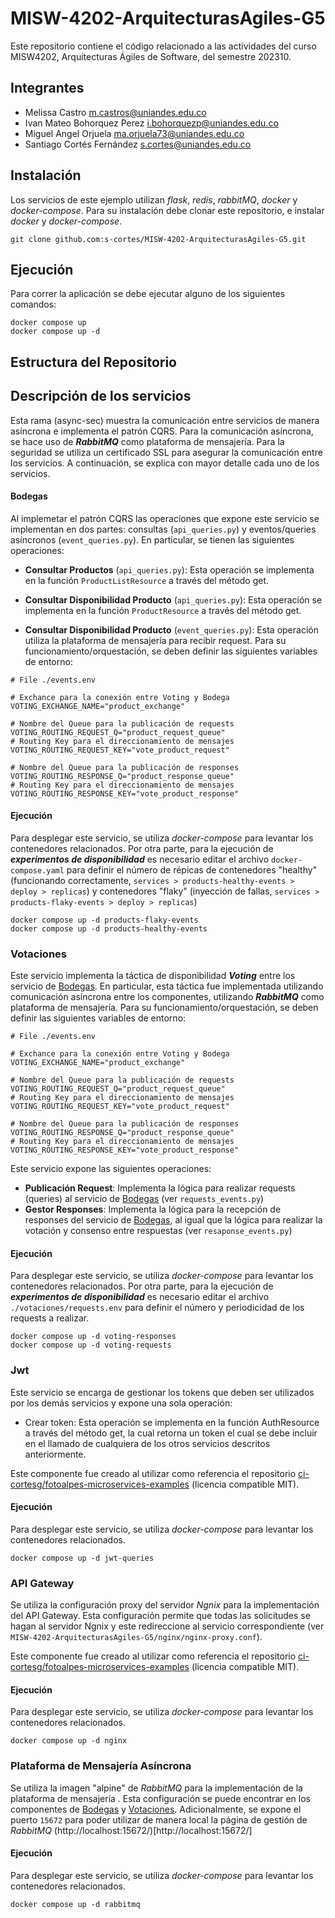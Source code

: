 # MISW-4202-ArquitecturasAgiles-G5

Este repositorio contiene el código relacionado a las actividades del curso MISW4202, Arquitecturas Ágiles de Software, del semestre 202310.

## Integrantes

* Melissa Castro [m.castros@uniandes.edu.co](mailto:m.castros@uniandes.edu.co)
* Ivan Mateo Bohorquez Perez [i.bohorquezp@uniandes.edu.co](i.bohorquezp@uniandes.edu.co)
* Miguel Angel Orjuela [ma.orjuela73@uniandes.edu.co](ma.orjuela73@uniandes.edu.co)
* Santiago Cortés Fernández [s.cortes@uniandes.edu.co](s.cortes@uniandes.edu.co)

## Instalación

Los servicios de este ejemplo utilizan *flask*, *redis*, *rabbitMQ*, *docker* y *docker-compose*. Para su instalación debe clonar este repositorio, e instalar *docker* y *docker-compose*.

```shell
git clone github.com:s-cortes/MISW-4202-ArquitecturasAgiles-G5.git
```

## Ejecución

Para correr la aplicación se debe ejecutar alguno de los siguientes comandos:


```shell
docker compose up
docker compose up -d
```

## Estructura del Repositorio


## Descripción de los servicios

Esta rama (async-sec) muestra la comunicación entre servicios de manera asíncrona e implementa el patrón CQRS. Para la comunicación asíncrona, se hace uso de ***RabbitMQ*** como plataforma de mensajería. Para la seguridad se utiliza un certificado SSL para asegurar la comunicación entre los servicios. A continuación, se explica con mayor detalle cada uno de los servicios.


#### Bodegas

Al implemetar el patrón CQRS las operaciones que expone este servicio se implementan en dos partes: consultas (`api_queries.py`) y eventos/queries asíncronos (`event_queries.py`). En particular, se tienen las siguientes operaciones:

- **Consultar Productos** (`api_queries.py`): Esta operación se implementa en la función `ProductListResource` a través del método get.
- **Consultar Disponibilidad Producto** (`api_queries.py`): Esta operación se implementa en la función `ProductResource` a través del método get.

- **Consultar Disponibilidad Producto** (`event_queries.py`): Esta operación utiliza la plataforma de mensajería para recibir request. Para su funcionamiento/orquestación, se deben definir las siguientes variables de entorno:

```shell
# File ./events.env

# Exchance para la conexión entre Voting y Bodega
VOTING_EXCHANGE_NAME="product_exchange"

# Nombre del Queue para la publicación de requests
VOTING_ROUTING_REQUEST_Q="product_request_queue"
# Routing Key para el direccionamiento de mensajes
VOTING_ROUTING_REQUEST_KEY="vote_product_request"

# Nombre del Queue para la publicación de responses
VOTING_ROUTING_RESPONSE_Q="product_response_queue"
# Routing Key para el direccionamiento de mensajes
VOTING_ROUTING_RESPONSE_KEY="vote_product_response"
```

#### Ejecución

Para desplegar este servicio, se utiliza *docker-compose* para levantar los contenedores relacionados. Por otra parte, para la ejecución de ***experimentos de disponibilidad*** es necesario editar el archivo `docker-compose.yaml` para definir el número de répicas de contenedores "healthy" (funcionando correctamente, `services > products-healthy-events > deploy > replicas`) y contenedores "flaky" (inyección de fallas, `services > products-flaky-events > deploy > replicas`)

```shell
docker compose up -d products-flaky-events
docker compose up -d products-healthy-events
```



### Votaciones

Este servicio implementa la táctica de disponibilidad ***Voting*** entre los servicio de [Bodegas](#Bodegas). En particular, esta táctica fue implementada utilizando comunicación asíncrona entre los componentes, utilizando ***RabbitMQ*** como plataforma de mensajería. Para su funcionamiento/orquestación, se deben definir las siguientes variables de entorno:

```shell
# File ./events.env

# Exchance para la conexión entre Voting y Bodega
VOTING_EXCHANGE_NAME="product_exchange"

# Nombre del Queue para la publicación de requests
VOTING_ROUTING_REQUEST_Q="product_request_queue"
# Routing Key para el direccionamiento de mensajes
VOTING_ROUTING_REQUEST_KEY="vote_product_request"

# Nombre del Queue para la publicación de responses
VOTING_ROUTING_RESPONSE_Q="product_response_queue"
# Routing Key para el direccionamiento de mensajes
VOTING_ROUTING_RESPONSE_KEY="vote_product_response"
```

Este servicio expone las siguientes operaciones:

* **Publicación Request**: Implementa la lógica para realizar requests (queries) al servicio de [Bodegas](#Bodegas) (ver `requests_events.py`)
* **Gestor Responses**: Implementa la lógica para la recepción de responses del servicio de [Bodegas](#Bodegas), al igual que la lógica para realizar la votación y consenso entre respuestas (ver `resaponse_events.py`)

#### Ejecución

Para desplegar este servicio, se utiliza *docker-compose* para levantar los contenedores relacionados. Por otra parte, para la ejecución de ***experimentos de disponibilidad*** es necesario editar el archivo `./votaciones/requests.env` para definir el número y periodicidad de los requests a realizar.

```shell
docker compose up -d voting-responses
docker compose up -d voting-requests
```



### Jwt

Este servicio se encarga de gestionar los tokens que deben ser utilizados por los demás servicios y expone una sola operación:

- Crear token: Esta operación se implementa en la función AuthResource a través del método get, la cual retorna un token el cual se debe incluir en el llamado de cualquiera de los otros servicios descritos anteriormente.

Este componente fue creado al utilizar como referencia el repositorio [ci-cortesg/fotoalpes-microservices-examples](https://github.com/ci-cortesg/fotoalpes-microservices-examples) (licencia compatible MIT).

#### Ejecución

Para desplegar este servicio, se utiliza *docker-compose* para levantar los contenedores relacionados.
```shell
docker compose up -d jwt-queries
```



### API Gateway

Se utiliza la configuración proxy del servidor *Ngnix* para la implementación del API Gateway. Esta configuración permite que todas las solicitudes se hagan al servidor Ngnix y este redireccione al servicio correspondiente (ver `MISW-4202-ArquitecturasAgiles-G5/nginx/nginx-proxy.conf`).

Este componente fue creado al utilizar como referencia el repositorio [ci-cortesg/fotoalpes-microservices-examples](https://github.com/ci-cortesg/fotoalpes-microservices-examples) (licencia compatible MIT).

#### Ejecución

Para desplegar este servicio, se utiliza *docker-compose* para levantar los contenedores relacionados.
```shell
docker compose up -d nginx
```

### Plataforma de Mensajería Asíncrona

Se utiliza la imagen "alpine" de *RabbitMQ* para la implementación de la plataforma de mensajería . Esta configuración se puede encontrar en los componentes de [Bodegas](#Bodegas) y [Votaciones](#Votaciones). Adicionalmente, se expone el puerto `15672` para poder utilizar de manera local la página de gestión de *RabbitMQ* (http://localhost:15672/)[http://localhost:15672/]

#### Ejecución

Para desplegar este servicio, se utiliza *docker-compose* para levantar los contenedores relacionados.
```shell
docker compose up -d rabbitmq
```
